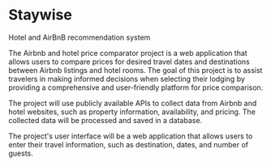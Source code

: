 # Staywise
Hotel and AirBnB recommendation system</br>

The Airbnb and hotel price comparator project is a web application that allows users to compare prices for desired travel dates and destinations between Airbnb listings and hotel rooms. The goal of this project is to assist travelers in making informed decisions when selecting their lodging by providing a comprehensive and user-friendly platform for price comparison.

The project will use publicly available APIs to collect data from Airbnb and hotel websites, such as property information, availability, and pricing. The collected data will be processed and saved in a database.

The project's user interface will be a web application that allows users to enter their travel information, such as destination, dates, and number of guests.
